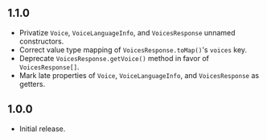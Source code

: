 ## 1.1.0

- Privatize `Voice`, `VoiceLanguageInfo`, and `VoicesResponse` unnamed constructors.
- Correct value type mapping of `VoicesResponse.toMap()`'s `voices` key.
- Deprecate `VoicesResponse.getVoice()` method in favor of `VoicesResponse[]`.
- Mark late properties of `Voice`, `VoiceLanguageInfo`, and `VoicesResponse` as getters.

## 1.0.0

- Initial release.
